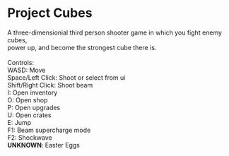 # Project Cubes

A three-dimensionial third person shooter game in which you fight enemy cubes, <br>
power up, and become the strongest cube there is.
<br>
<br>
Controls: <br>
WASD: Move <br>
Space/Left Click: Shoot or select from ui <br>
Shift/Right Click: Shoot beam <br>
I: Open inventory <br>
O: Open shop <br>
P: Open upgrades <br>
U: Open crates <br>
E: Jump <br>
F1: Beam supercharge mode <br>
F2: Shockwave <br>
**UNKNOWN**: Easter Eggs
